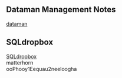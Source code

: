 ## Dataman Management Notes
[dataman](https://dataman.webontwerp.ucll.be/)

## SQLdropbox
[SQLdropbox](https://sqldropbox.ucll.be/sqldropbox/)<br>
matterhorn<br>
ooPhooy1Eequau2neeloogha
